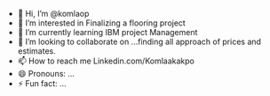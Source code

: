 - 👋 Hi, I’m @komlaop
- 👀 I’m interested in Finalizing a flooring project
- 🌱 I’m currently learning IBM project Management 
- 💞️ I’m looking to collaborate on ...finding all approach of prices and estimates.
- 📫 How to reach me Linkedin.com/Komlaakakpo
- 😄 Pronouns: ...
- ⚡ Fun fact: ...

<!---
komlaop/komlaop is a ✨ special ✨ repository because its `README.md` (this file) appears on your GitHub profile.
You can click the Preview link to take a look at your changes.
--->
